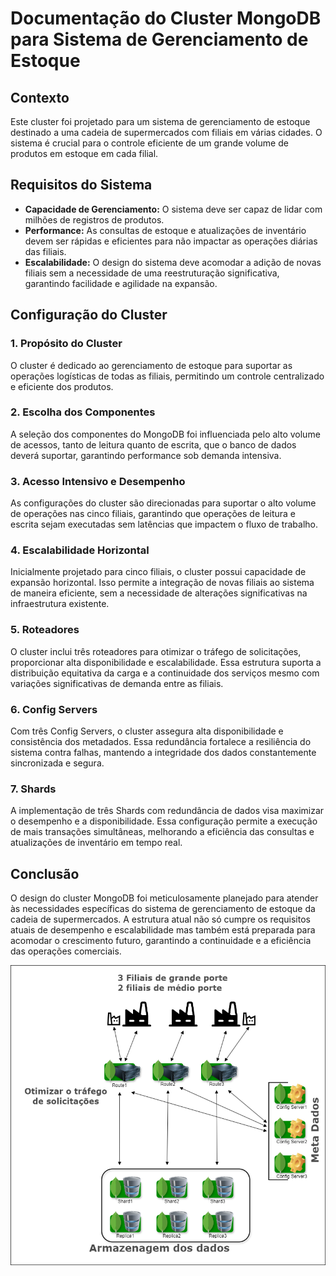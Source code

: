 # Documentação do Cluster MongoDB para Sistema de Gerenciamento de Estoque

## Contexto

Este cluster foi projetado para um sistema de gerenciamento de estoque destinado a uma cadeia de supermercados com filiais em várias cidades. O sistema é crucial para o controle eficiente de um grande volume de produtos em estoque em cada filial.

## Requisitos do Sistema

- **Capacidade de Gerenciamento:** O sistema deve ser capaz de lidar com milhões de registros de produtos.
- **Performance:** As consultas de estoque e atualizações de inventário devem ser rápidas e eficientes para não impactar as operações diárias das filiais.
- **Escalabilidade:** O design do sistema deve acomodar a adição de novas filiais sem a necessidade de uma reestruturação significativa, garantindo facilidade e agilidade na expansão.

## Configuração do Cluster

### 1. Propósito do Cluster

O cluster é dedicado ao gerenciamento de estoque para suportar as operações logísticas de todas as filiais, permitindo um controle centralizado e eficiente dos produtos.

### 2. Escolha dos Componentes

A seleção dos componentes do MongoDB foi influenciada pelo alto volume de acessos, tanto de leitura quanto de escrita, que o banco de dados deverá suportar, garantindo performance sob demanda intensiva.

### 3. Acesso Intensivo e Desempenho

As configurações do cluster são direcionadas para suportar o alto volume de operações nas cinco filiais, garantindo que operações de leitura e escrita sejam executadas sem latências que impactem o fluxo de trabalho.

### 4. Escalabilidade Horizontal

Inicialmente projetado para cinco filiais, o cluster possui capacidade de expansão horizontal. Isso permite a integração de novas filiais ao sistema de maneira eficiente, sem a necessidade de alterações significativas na infraestrutura existente.

### 5. Roteadores

O cluster inclui três roteadores para otimizar o tráfego de solicitações, proporcionar alta disponibilidade e escalabilidade. Essa estrutura suporta a distribuição equitativa da carga e a continuidade dos serviços mesmo com variações significativas de demanda entre as filiais.

### 6. Config Servers

Com três Config Servers, o cluster assegura alta disponibilidade e consistência dos metadados. Essa redundância fortalece a resiliência do sistema contra falhas, mantendo a integridade dos dados constantemente sincronizada e segura.

### 7. Shards

A implementação de três Shards com redundância de dados visa maximizar o desempenho e a disponibilidade. Essa configuração permite a execução de mais transações simultâneas, melhorando a eficiência das consultas e atualizações de inventário em tempo real.

## Conclusão

O design do cluster MongoDB foi meticulosamente planejado para atender às necessidades específicas do sistema de gerenciamento de estoque da cadeia de supermercados. A estrutura atual não só cumpre os requisitos atuais de desempenho e escalabilidade mas também está preparada para acomodar o crescimento futuro, garantindo a continuidade e a eficiência das operações comerciais.

<img src="Images/cluster mongodb.png">
